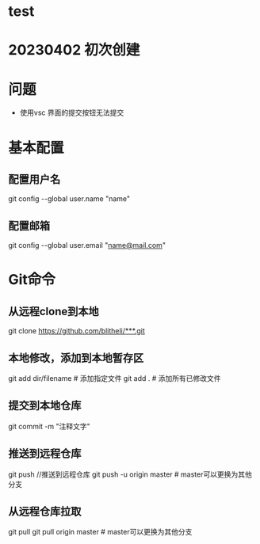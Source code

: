 # test

# 20230402  初次创建

# 问题

- 使用vsc 界面的提交按钮无法提交

#
# 基本配置
## 配置用户名
git config --global user.name "name"
## 配置邮箱
git config --global user.email "name@mail.com"

#
# Git命令
## 从远程clone到本地

git clone https://github.com/blitheli/***.git


## 本地修改，添加到本地暂存区
git add dir/filename # 添加指定文件
git add . # 添加所有已修改文件

## 提交到本地仓库
git commit -m "注释文字"

## 推送到远程仓库
git push    //推送到远程仓库
git push -u origin master # master可以更换为其他分支

## 从远程仓库拉取
git pull
git pull origin master # master可以更换为其他分支

